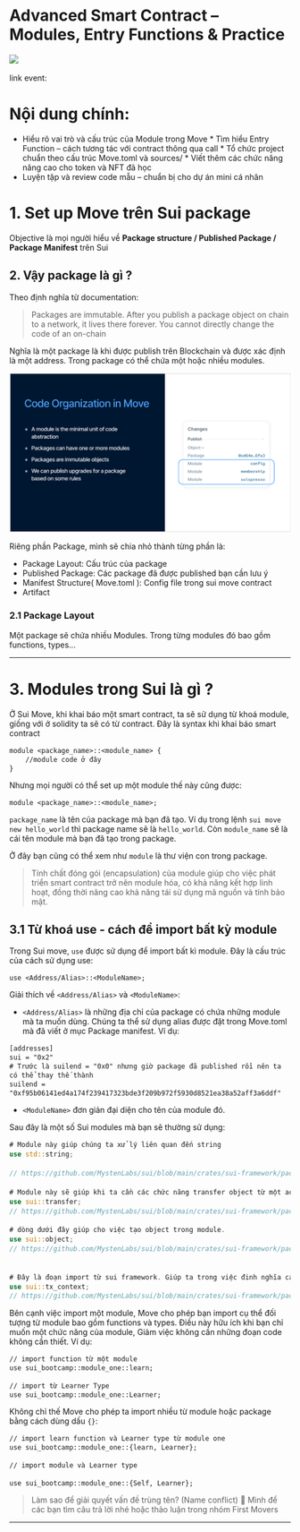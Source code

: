 
# Advanced Smart Contract – Modules, Entry Functions & Practice

![](https://images.lumacdn.com/cdn-cgi/image/format=auto,fit=cover,dpr=2,background=white,quality=75,width=300,height=300/event-covers/98/db4a428f-e07b-4685-85f6-116d26448d3a.png)

link event: 

#  Nội dung chính:

* ​Hiểu rõ vai trò và cấu trúc của Module trong Move
​* Tìm hiểu Entry Function – cách tương tác với contract thông qua call
​* Tổ chức project chuẩn theo cấu trúc Move.toml và sources/
​* Viết thêm các chức năng nâng cao cho token và NFT đã học
* ​Luyện tập và review code mẫu – chuẩn bị cho dự án mini cá nhân


# 1. Set up Move trên Sui package

Objective là mọi người hiểu về **Package structure / Published Package / Package Manifest** trên Sui

## 2. Vậy package là gì ?

Theo định nghĩa từ documentation:

> Packages are immutable. After you publish a package object on chain to a network, it lives there forever. You cannot directly change the code of an on-chain

Nghĩa là một package là khi được publish trên Blockchain và được xác định là một address. Trong package có thể chứa một hoặc nhiều modules.

![](../img/move_101_img/code_org_move.png)

Riêng phần Package, mình sẽ chia nhỏ thành từng phần là: 

* Package Layout: Cấu trúc của package
* Published Package: Các package đã được published bạn cần lưu ý
* Manifest Structure( Move.toml ): Config file trong sui move contract
* Artifact



### 2.1 Package Layout

Một package sẽ chứa nhiều Modules. Trong từng modules đó bao gồm functions, types...






---

# 3. Modules trong Sui là gì ?

Ở Sui Move, khi khai báo một smart contract, ta sẽ sử dụng từ khoá module, giống với ở solidity ta sẽ có từ contract. Đây là syntax khi khai báo smart contract

```
module <package_name>::<module_name> { 
    //module code ở đây 
}
```

Nhưng mọi người có thể set up một module thế này cũng được:

```
module <package_name>::<module_name>;
```

`package_name` là tên của package mà bạn đã tạo. Ví dụ trong lệnh `sui move new hello_world` thì package name sẽ là `hello_world`. Còn `module_name` sẽ là cái tên module mà bạn đã tạo trong package.


Ở đây bạn cũng có thể xem như `module` là thư viện con trong package.

> Tính chất đóng gói (encapsulation) của module giúp cho việc phát triển smart contract trở nên module hóa, có khả năng kết hợp linh hoạt, đồng thời nâng cao khả năng tái sử dụng mã nguồn và tính bảo mật.



## 3.1 Từ khoá use - cách để import bất kỳ module

Trong Sui move, `use` được sử dụng để import bất kì module. Đây là cấu trúc của cách sử dụng use:

```
use <Address/Alias>::<ModuleName>;
```

Giải thích về `<Address/Alias>` và `<ModuleName>`:

* `<Address/Alias>` là những địa chỉ của package có chứa những module mà ta muốn dùng. Chúng ta thể sử dụng alias được đặt trong Move.toml mà đã viết ở mục Package manifest. Ví dụ: 

```
[addresses]
sui = "0x2"
# Trước là suilend = "0x0" nhưng giờ package đã published rồi nên ta có thể thay thế thành
suilend = "0xf95b06141ed4a174f239417323bde3f209b972f5930d8521ea38a52aff3a6ddf"
```


* `<ModuleName>` đơn giản đại diện cho tên của module đó.

Sau đây là một số Sui modules mà bạn sẽ thường sử dụng:

```rust
# Module này giúp chúng ta xử lý liên quan đến string 
use std::string;
 
// https://github.com/MystenLabs/sui/blob/main/crates/sui-framework/packages/move-stdlib/sources/string.move
 
# Module này sẽ giúp khi ta cần các chức năng transfer object từ một account đến account khác 
use sui::transfer; 
// https://github.com/MystenLabs/sui/blob/main/crates/sui-framework/packages/sui-framework/sources/transfer.move
 
# dòng dưới đây giúp cho việc tạo object trong module.
use sui::object;
// https://github.com/MystenLabs/sui/blob/main/crates/sui-framework/packages/sui-framework/sources/object.move
 
 
# Đây là đoạn import từ sui framework. Giúp ta trong việc đinh nghĩa các thông tin của transaction như là địa chỉ của sender, địa chỉ người ký ...
use sui::tx_context;
// https://github.com/MystenLabs/sui/blob/main/crates/sui-framework/packages/sui-framework/sources/tx_context.move
```

Bên cạnh việc import một module, Move cho phép bạn import cụ thể đối tượng từ module bao gồm functions và types. Điều này hữu ích khi bạn chỉ muốn một chức năng của module, Giảm việc không cần những đoạn code không cần thiết. Ví dụ:

```
// import function từ một module 
use sui_bootcamp::module_one::learn; 
 
// import từ Learner Type 
use sui_bootcamp::module_one::Learner;
```

Không chỉ thế Move cho phép ta import nhiều từ module hoặc package bằng cách dùng dấu `{}`:

```
// import learn function và Learner type từ module one
use sui_bootcamp::module_one::{learn, Learner};
 
// import module và Learner type
 
use sui_bootcamp::module_one::{Self, Learner};
```


> Làm sao để giải quyết vấn đề trùng tên? (Name conflict) 👀 
> Mình để các bạn tìm câu trả lời nhé hoặc thảo luận trong nhóm First Movers 
----